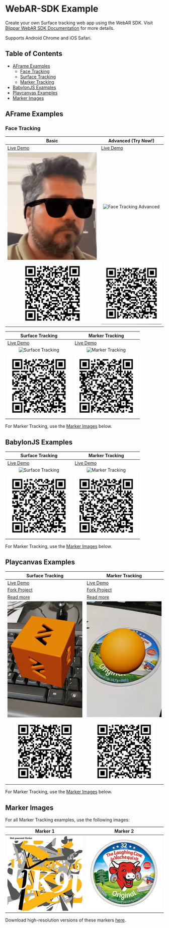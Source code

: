 # WebAR-SDK Example

Create your own Surface tracking web app using the WebAR SDK. Visit [Blippar WebAR SDK Documentation](https://support.blippar.com/hc/en-us/categories/4407844755347-Blippar-WebAR-SDK-Documentation-) for more details.

Supports Android Chrome and iOS Safari.

## Table of Contents
- [AFrame Examples](#aframe-examples)
  - [Face Tracking](#face-tracking)
  - [Surface Tracking](#surface-tracking)
  - [Marker Tracking](#marker-tracking)
- [BabylonJS Examples](#babylonjs-examples)
- [Playcanvas Examples](#playcanvas-examples)
- [Marker Images](#marker-images)

## AFrame Examples

### Face Tracking

| Basic | Advanced (Try Now!) |
|-------|---------------------|
| [Live Demo](https://webar-sdk.blippar.com/webar-sdk-example/latest/aframe/face-tracking/index.html) | [Live Demo](https://webar-sdk.blippar.com/webar-sdk-example/latest/aframe/face-tracking/face-trynow.html) |
| <div align="center"><img src="https://github.com/blippar/webar-sdk-example/raw/main/assets/face-tracking-basics-3.gif" width="300" alt="Face Tracking Basic"></div> | <div align="center"><img src="https://github.com/blippar/webar-sdk-example/raw/main/assets/face-trynow-3.gif" width="300" alt="Face Tracking Advanced"></div> |
| <div align="center"><img src="https://github.com/blippar/webar-sdk-example/raw/main/assets/face-tracking-qrcode.png" width="200" alt="QR Code"></div> | <div align="center"><img src="https://github.com/blippar/webar-sdk-example/raw/main/assets/face-trynow-qrcode.png" width="200" alt="QR Code"></div> |

| Surface Tracking | Marker Tracking |
|------------------|-----------------|
| [Live Demo](https://webar-sdk.blippar.com/webar-sdk-example/v2.0.5/aframe/surface-tracking/index.html) | [Live Demo](https://webar-sdk.blippar.com/webar-sdk-example/v2.0.5/aframe/marker-tracking/index.html) |
| <div align="center"><img src="https://github.com/blippar/webar-sdk-example/raw/main/assets/surface_tracking_demo.gif" width="300" alt="Surface Tracking"></div> | <div align="center"><img src="https://github.com/blippar/webar-sdk-example/raw/main/assets/marker_tracking_demo.gif" width="300" alt="Marker Tracking"></div> |
| <div align="center"><img src="https://github.com/blippar/webar-sdk-example/raw/main/assets/aframe-surface-tracking-qrcode.png" width="200" alt="QR Code"></div> | <div align="center"><img src="https://github.com/blippar/webar-sdk-example/raw/main/assets/aframe-marker-tracking-qrcode.png" width="200" alt="QR Code"></div> |

For Marker Tracking, use the [Marker Images](#marker-images) below.

## BabylonJS Examples

| Surface Tracking | Marker Tracking |
|------------------|-----------------|
| [Live Demo](https://webar-sdk.blippar.com/webar-sdk-example/v2.0.5/babylon/surface-tracking/index.html) | [Live Demo](https://webar-sdk.blippar.com/webar-sdk-example/v2.0.5/babylon/marker-tracking/index.html) |
| <div align="center"><img src="https://github.com/blippar/webar-sdk-example/raw/main/assets/babylon_surface_tracking_demo.gif" width="300" alt="Surface Tracking"></div> | <div align="center"><img src="https://github.com/blippar/webar-sdk-example/raw/main/assets/babylon_marker_tracking_demo.gif" width="300" alt="Marker Tracking"></div> |
| <div align="center"><img src="https://github.com/blippar/webar-sdk-example/raw/main/assets/babylon-surface-tracking-qrcode.png" width="200" alt="QR Code"></div> | <div align="center"><img src="https://github.com/blippar/webar-sdk-example/raw/main/assets/babylon-marker-tracking-qrcode.png" width="200" alt="QR Code"></div> |

For Marker Tracking, use the [Marker Images](#marker-images) below.

## Playcanvas Examples

| Surface Tracking | Marker Tracking |
|------------------|-----------------|
| [Live Demo](https://webar-sdk.blippar.com/webar-sdk-example/v2.0.5/playcanvas/surface-tracking/index.html) | [Live Demo](https://webar-sdk.blippar.com/webar-sdk-example/v2.0.5/playcanvas/marker-tracking/index.html) |
| [Fork Project](https://playcanvas.com/project/859355/overview/surface-tracking) | [Fork Project](https://playcanvas.com/project/859368/overview/marker-tracking) |
| [Read more](https://github.com/blippar/webar-sdk-example/blob/main/playcanvas/README.md#surface-tracking) | [Read more](https://github.com/blippar/webar-sdk-example/blob/main/playcanvas/README.md#marker-tracking) |
| <div align="center"><img src="https://github.com/blippar/webar-sdk-example/raw/main/assets/playcanvas-surface-tracking.jpg" width="300" alt="Surface Tracking"></div> | <div align="center"><img src="https://github.com/blippar/webar-sdk-example/raw/main/assets/playcanvas-marker-tracking.jpg" width="300" alt="Marker Tracking"></div> |
| <div align="center"><img src="https://github.com/blippar/webar-sdk-example/raw/main/assets/playcanvas-surface-tracking-qrcode.png" width="200" alt="QR Code"></div> | <div align="center"><img src="https://github.com/blippar/webar-sdk-example/raw/main/assets/playcanvas-marker-tracking-qrcode.png" width="200" alt="QR Code"></div> |

For Marker Tracking, use the [Marker Images](#marker-images) below.

## Marker Images

For all Marker Tracking examples, use the following images:

| Marker 1 | Marker 2 | 
|----------|----------|
| <div align="center"><img src="https://raw.githubusercontent.com/blippar/webar-sdk-example/main/aframe/marker-tracking/markers/hub_marker.jpg" width="300" alt="Marker 1"></div>| <div align="center"><img src="https://raw.githubusercontent.com/blippar/webar-sdk-example/main/aframe/marker-tracking/markers/laughing_cow.jpg" width="300" alt="Marker 2"></div> |

Download high-resolution versions of these markers [here](https://github.com/blippar/webar-sdk-example/raw/main/aframe/marker-tracking/markers/).